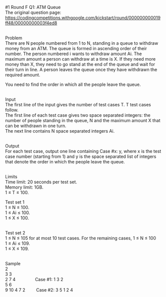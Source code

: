 #1 Round F Q1: ATM Queue<br/>
The original question page:<br/>
https://codingcompetitions.withgoogle.com/kickstart/round/000000000019ff48/00000000003f4ed8<br/><br/>

Problem<br/>
There are N people numbered from 1 to N, standing in a queue to withdraw money from an ATM. The queue is formed in ascending order of their number. The person numbered i wants to withdraw amount Ai. The maximum amount a person can withdraw at a time is X. If they need more money than X, they need to go stand at the end of the queue and wait for their turn in line. A person leaves the queue once they have withdrawn the required amount.<br/>

You need to find the order in which all the people leave the queue.<br/><br/>

Input<br/>
The first line of the input gives the number of test cases T. T test cases follow.<br/> 
The first line of each test case gives two space separated integers: the number of people standing in the queue, N and the maximum amount X that can be withdrawn in one turn.<br/> 
The next line contains N space separated integers Ai.<br/><br/> 

Output<br/>
For each test case, output one line containing Case #x: y, where x is the test case number (starting from 1) and y is the space separated list of integers that denote the order in which the people leave the queue.<br/><br/>

Limits<br/>
Time limit: 20 seconds per test set.<br/>
Memory limit: 1GB.<br/>
1 ≤ T ≤ 100.<br/>

Test set 1<br/>
1 ≤ N ≤ 100.<br/>
1 ≤ Ai ≤ 100.<br/>
1 ≤ X ≤ 100.<br/><br/>

Test set 2<br/>
1 ≤ N ≤ 105 for at most 10 test cases. For the remaining cases, 1 ≤ N ≤ 100<br/>
1 ≤ Ai ≤ 109.<br/>
1 ≤ X ≤ 109.<br/><br/>

Sample<br/>
2<br/>
3 3<br/>
2 7 4               &nbsp;&nbsp;&nbsp;&nbsp;&nbsp;&nbsp;&nbsp;&nbsp;&nbsp;&nbsp;&nbsp;&nbsp;&nbsp;&nbsp;&nbsp;Case #1: 1 3 2<br/>
5 6<br/>
9 10 4 7 2          &nbsp;&nbsp;&nbsp;&nbsp;&nbsp;&nbsp;&nbsp;&nbsp;Case #2: 3 5 1 2 4<br/>
